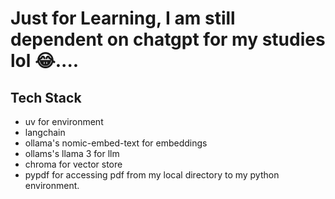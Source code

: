 # Just for Learning, I am still dependent on chatgpt for my studies lol 😂....

## Tech Stack
- uv for environment
- langchain
- ollama's nomic-embed-text for embeddings
- ollams's llama 3 for llm
- chroma for vector store
- pypdf for accessing pdf from my local directory to my python environment.
